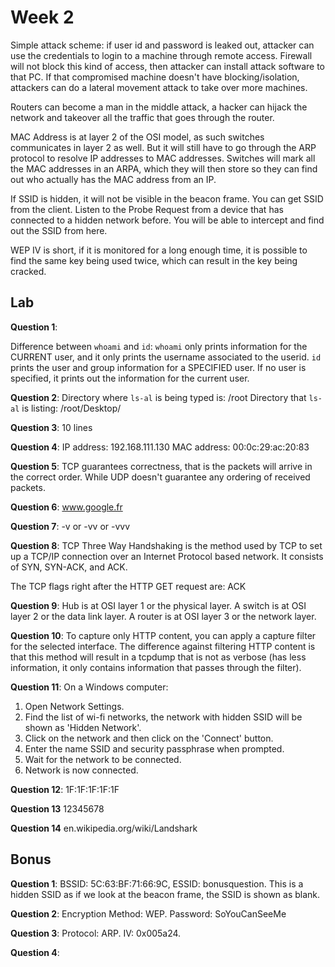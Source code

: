 # Week 2

Simple attack scheme: if user id and password is leaked out, attacker can use the credentials to login to a machine through remote access. Firewall will not block this kind of access, then attacker can install attack software to that PC. If that compromised machine doesn't have blocking/isolation, attackers can do a lateral movement attack to take over more machines.

Routers can become a man in the middle attack, a hacker can hijack the network and takeover all the traffic that goes through the router.

MAC Address is at layer 2 of the OSI model, as such switches communicates in layer 2 as well. But it will still have to go through the ARP protocol to resolve IP addresses to MAC addresses. Switches will mark all the MAC addresses in an ARPA, which they will then store so they can find out who actually has the MAC address from an IP.

If SSID is hidden, it will not be visible in the beacon frame. You can get SSID from the client. Listen to the Probe Request from a device that has connected to a hidden network before. You will be able to intercept and find out the SSID from here.

WEP IV is short, if it is monitored for a long enough time, it is possible to find the same key being used twice, which can result in the key being cracked.


## Lab

**Question 1**:

Difference between `whoami` and `id`: `whoami` only prints information for the CURRENT user, and it only prints the username associated to the userid. `id` prints the user and group information for a SPECIFIED user. If no user is specified, it prints out the information for the current user.

**Question 2**:
Directory where `ls-al` is being typed is: /root
Directory that `ls-al` is listing: /root/Desktop/

**Question 3**:
10 lines

**Question 4**:
IP address: 192.168.111.130
MAC address: 00:0c:29:ac:20:83

**Question 5**:
TCP guarantees correctness, that is the packets will arrive in the correct order. While UDP doesn't guarantee any ordering of received packets.

**Question 6**:
www.google.fr

**Question 7**:
-v or -vv or -vvv

**Question 8**:
TCP Three Way Handshaking is the method used by TCP to set up a TCP/IP connection over an Internet Protocol based network. It consists of SYN, SYN-ACK, and ACK.

The TCP flags right after the HTTP GET request are: ACK

**Question 9**:
Hub is at OSI layer 1 or the physical layer. A switch is at OSI layer 2 or the data link layer. A router is at OSI layer 3 or the network layer.

**Question 10**:
To capture only HTTP content, you can apply a capture filter for the selected interface. The difference against filtering HTTP content is that this method will result in a tcpdump that is not as verbose (has less information, it only contains information that passes through the filter).

**Question 11**:
On a Windows computer:
1. Open Network Settings.
2. Find the list of wi-fi networks, the network with hidden SSID will be shown as 'Hidden Network'.
3. Click on the network and then click on the 'Connect' button.
4. Enter the name SSID and security passphrase when prompted.
5. Wait for the network to be connected.
6. Network is now connected.

**Question 12**:
1F:1F:1F:1F:1F

**Question 13**
12345678

**Question 14**
en.wikipedia.org/wiki/Landshark

## Bonus

**Question 1**:
BSSID: 5C:63:BF:71:66:9C, ESSID: bonusquestion. This is a hidden SSID as if we look at the beacon frame, the SSID is shown as blank.

**Question 2**:
Encryption Method: WEP. Password: SoYouCanSeeMe

**Question 3**:
Protocol: ARP. IV: 0x005a24.

**Question 4**:
